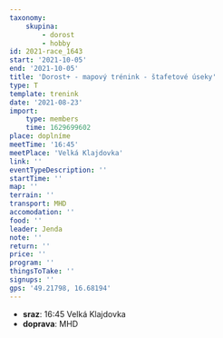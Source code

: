 ```yaml
---
taxonomy:
    skupina:
        - dorost
        - hobby
id: 2021-race_1643
start: '2021-10-05'
end: '2021-10-05'
title: 'Dorost+ - mapový trénink - štafetové úseky'
type: T
template: trenink
date: '2021-08-23'
import:
    type: members
    time: 1629699602
place: doplníme
meetTime: '16:45'
meetPlace: 'Velká Klajdovka'
link: ''
eventTypeDescription: ''
startTime: ''
map: ''
terrain: ''
transport: MHD
accomodation: ''
food: ''
leader: Jenda
note: ''
return: ''
price: ''
program: ''
thingsToTake: ''
signups: ''
gps: '49.21798, 16.68194'
---
```


* **sraz**: 16:45 Velká Klajdovka
* **doprava**: MHD
